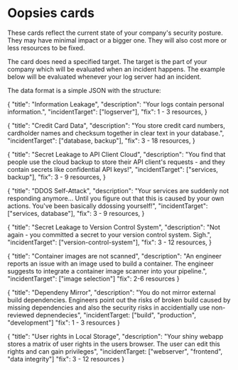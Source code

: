 # Oopsies cards

These cards reflect the current state of your company's security posture. They may have minimal impact or a bigger one. They will also cost more or less resources to be fixed.

The card does need a specified target. The target is the part of your company which will be evaluated when an incident happens. The example below will be evaluated whenever your
log server had an incident.

The data format is a simple JSON with the structure:

{
    "title": "Information Leakage",
    "description": "Your logs contain personal information.",
    "incidentTarget": ["logserver"], 
    "fix": 1 - 3 resources,
}

{
    "title": "Credit Card Data",
    "description": "You store credit card numbers, cardholder names and checksum together in clear text in your database.",
    "incidentTarget": ["database, backup"], 
    "fix": 3 - 18 resources,
}

{
    "title": "Secret Leakage to API Client Cloud",
    "description": "You find that people use the cloud backup to store their API client's requests - and they contain secrets like confidential API keys!",
    "incidentTarget": ["services, backup"],
    "fix": 3 - 9 resources,
}

{
    "title": "DDOS Self-Attack",
    "description": "Your services are suddenly not responding anymore... Until you figure out that this is caused by your own actions. You've been basically ddossing yourself!",
    "incidentTarget": ["services, database"],
    "fix": 3 - 9 resources,
}

{
    "title": "Secret Leakage to Version Control System",
    "description": "Not again - you committed a secret to your version control system. Sigh.",
    "incidentTarget": ["version-control-system"],
    "fix": 3 - 12 resources,
}

{
    "title": "Container images are not scanned",
    "description": "An engineer reports an issue with an image used to build a container. The engineer suggests to integrate a container image scanner into your pipeline.",
    "incidentTarget": ["image selection"]
    "fix": 2-6 resources
}

{
    "title": "Dependeny Mirror",
    "description": "You do not mirror external build dependencies. Engineers point out the risks of broken build caused by missing dependencies and also the security risks in accidentially use non-reviewed depnendecies",
    "incidentTarget: ["build", "production", "development"]
    "fix": 1 - 3 resources
}

{
    "title": "User rights in Local Storage",
    "description": "Your shiny webapp stores a matrix of user rights in the users browser. The user can edit this rights and can gain privileges",
    "incidentTarget: ["webserver", "frontend", "data integrity"]
    "fix": 3 - 12 resources
}